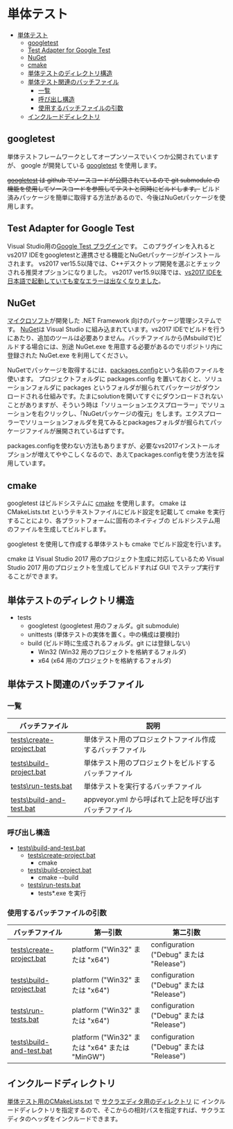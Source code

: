 # 単体テスト

<!-- TOC -->

- [単体テスト](#単体テスト)
    - [googletest](#googletest)
    - [Test Adapter for Google Test](#Test-Adapter-for-Google-Test)
    - [NuGet](#NuGet)
    - [cmake](#cmake)
    - [単体テストのディレクトリ構造](#単体テストのディレクトリ構造)
    - [単体テスト関連のバッチファイル](#単体テスト関連のバッチファイル)
        - [一覧](#一覧)
        - [呼び出し構造](#呼び出し構造)
        - [使用するバッチファイルの引数](#使用するバッチファイルの引数)
    - [インクルードディレクトリ](#インクルードディレクトリ)

<!-- /TOC -->

## googletest

単体テストフレームワークとしてオープンソースでいくつか公開されていますが、
google が開発している [googletest](https://github.com/google/googletest) を使用します。

~~[googletest](https://github.com/google/googletest) は github でソースコードが公開されているので
git submodule の機能を使用してソースコードを参照してテストと同時にビルドします。~~
ビルド済みパッケージを簡単に取得する方法があるので、今後はNuGetパッケージを使用します。

## Test Adapter for Google Test

Visual Studio用の[Google Test プラグイン](https://marketplace.visualstudio.com/items?itemName=VisualCPPTeam.TestAdapterforGoogleTest)です。
このプラグインを入れるとvs2017 IDEをgoogletestと連携させる機能とNuGetパッケージがインストールされます。
vs2017 ver15.5以降では、C++デスクトップ開発を選ぶとチェックされる推奨オプションになりました。
vs2017 ver15.9以降では、[vs2017 IDEを日本語で起動していても変なエラーは出なくなりました](http://nasatame.hatenablog.com/entry/2018/03/16/092507)。

## NuGet

[マイクロソフト](https://www.microsoft.com/)が開発した .NET Framework 向けのパッケージ管理システムです。
[NuGet](https://www.nuget.org/)は Visual Studio に組み込まれています。vs2017 IDEでビルドを行うにあたり、追加のツールは必要ありません。バッチファイルから(Msbuildで)ビルドする場合には、別途 NuGet.exe を用意する必要があるのでリポジトリ内に登録された NuGet.exe を利用してください。

NuGetでパッケージを取得するには、[packages.config](https://docs.microsoft.com/en-us/nuget/reference/packages-config)という名前のファイルを使います。
プロジェクトフォルダに packages.config を置いておくと、ソリューションフォルダに packages というフォルダが掘られてパッケージがダウンロードされる仕組みです。たまにsolutionを開いてすぐにダウンロードされないことがありますが、そういう時は「ソリューションエクスプローラー」でソリューションを右クリックし、「NuGetパッケージの復元」をします。エクスプローラーでソリューションフォルダを見てみるとpackagesフォルダが掘られてパッケージファイルが展開されているはずです。

packages.configを使わない方法もありますが、必要なvs2017インストールオプションが増えてややこしくなるので、あえてpackages.configを使う方法を採用しています。


## cmake

googletest はビルドシステムに [cmake](https://cmake.org/) を使用します。
cmake は CMakeLists.txt というテキストファイルにビルド設定を記載して
cmake を実行することにより、各プラットフォームに固有のネイティブの
ビルドシステム用のファイルを生成してビルドします。

googletest を使用して作成する単体テストも cmake でビルド設定を行います。

cmake は Visual Studio 2017 用のプロジェクト生成に対応しているため
Visual Studio 2017 用のプロジェクトを生成してビルドすれば 
GUI でステップ実行することができます。

## 単体テストのディレクトリ構造

- tests
    - googletest (googletest 用のフォルダ。git submodule)
    - unittests (単体テストの実体を置く。中の構成は要検討)
    - build (ビルド時に生成されるフォルダ。git には登録しない)
        - Win32 (Win32 用のプロジェクトを格納するフォルダ)
        - x64   (x64 用のプロジェクトを格納するフォルダ)

## 単体テスト関連のバッチファイル

### 一覧

| バッチファイル | 説明 |
----|---- 
|[tests\create-project.bat](tests/create-project.bat)| 単体テスト用のプロジェクトファイル作成するバッチファイル |
|[tests\build-project.bat](tests/build-project.bat)  | 単体テスト用のプロジェクトをビルドするバッチファイル |
|[tests\run-tests.bat](tests/run-tests.bat)          | 単体テストを実行するバッチファイル |
|[tests\build-and-test.bat](tests/build-and-test.bat)| appveyor.yml から呼ばれて上記を呼び出すバッチファイル  |

### 呼び出し構造

- [tests\build-and-test.bat](tests/build-and-test.bat)
    - [tests\create-project.bat](tests/create-project.bat)
        - cmake
    - [tests\build-project.bat](tests/build-project.bat)
        - cmake --build
    - [tests\run-tests.bat](tests/run-tests.bat)
        - tests*.exe を実行

### 使用するバッチファイルの引数

| バッチファイル | 第一引数 | 第二引数 |
----|----|----
|[tests\create-project.bat](tests/create-project.bat)| platform ("Win32" または "x64") | configuration ("Debug" または "Release")  |
|[tests\build-project.bat](tests/build-project.bat)  | platform ("Win32" または "x64") | configuration ("Debug" または "Release")  |
|[tests\run-tests.bat](tests/run-tests.bat)          | platform ("Win32" または "x64") | configuration ("Debug" または "Release")  |
|[tests\build-and-test.bat](tests/build-and-test.bat)| platform ("Win32" または "x64" または "MinGW") | configuration ("Debug" または "Release")  |

## インクルードディレクトリ

[単体テスト用のCMakeLists.txt](tests/unittests/CMakeLists.txt) で [サクラエディタ用のディレクトリ](sakura_core) に
インクルードディレクトリを指定するので、そこからの相対パスを指定すれば、サクラエディタのヘッダをインクルードできます。
